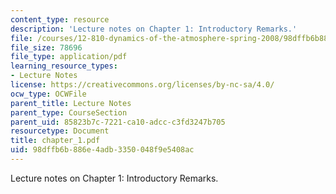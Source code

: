 ```yaml
---
content_type: resource
description: 'Lecture notes on Chapter 1: Introductory Remarks.'
file: /courses/12-810-dynamics-of-the-atmosphere-spring-2008/98dffb6b886e4adb3350048f9e5408ac_chapter_1.pdf
file_size: 78696
file_type: application/pdf
learning_resource_types:
- Lecture Notes
license: https://creativecommons.org/licenses/by-nc-sa/4.0/
ocw_type: OCWFile
parent_title: Lecture Notes
parent_type: CourseSection
parent_uid: 85823b7c-7221-ca10-adcc-c3fd3247b705
resourcetype: Document
title: chapter_1.pdf
uid: 98dffb6b-886e-4adb-3350-048f9e5408ac
---
```

Lecture notes on Chapter 1: Introductory Remarks.